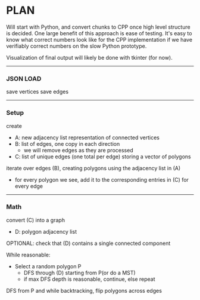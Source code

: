 # PLAN

Will start with Python, and convert chunks to CPP once high level structure is decided. One large benefit of this approach is ease of testing. It's easy to know what correct numbers look like for the CPP implementation if we have verifiably correct numbers on the slow Python prototype.

Visualization of final output will likely be done with tkinter (for now).

---

### JSON LOAD
save vertices
save edges


---
### Setup
create 
- A: new adjacency list representation of connected vertices
- B: list of edges, one copy in each direction
    - we will remove edges as they are processed
- C: list of unique edges (one total per edge) storing a vector of polygons 


iterate over edges (B), creating polygons using the adjacency list in (A)
- for every polygon we see, add it to the corresponding entries in (C) for every edge

---

### Math
convert (C) into a graph
- D: polygon adjacency list

OPTIONAL: check that (D) contains a single connected component

While reasonable:
- Select a random polygon P
    - DFS through (D) starting from P(or do a MST)
    - if max DFS depth is reasonable, continue, else repeat
   

DFS from P and while backtracking, flip polygons across edges